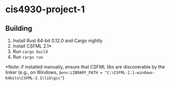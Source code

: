 cis4930-project-1
=================

## Building

1. Install Rust 64-bit 0.12.0 and Cargo nightly
2. Install CSFML 2.1*
3. Run `cargo build`
4. Run `cargo run`

*Note: if installed manually, ensure that CSFML libs are discoverable by the linker (e.g., on Windows, `$env:LIBRARY_PATH = "C:\CSFML-2.1-windows-64bits\CSFML-2.1\lib\gcc"`)
